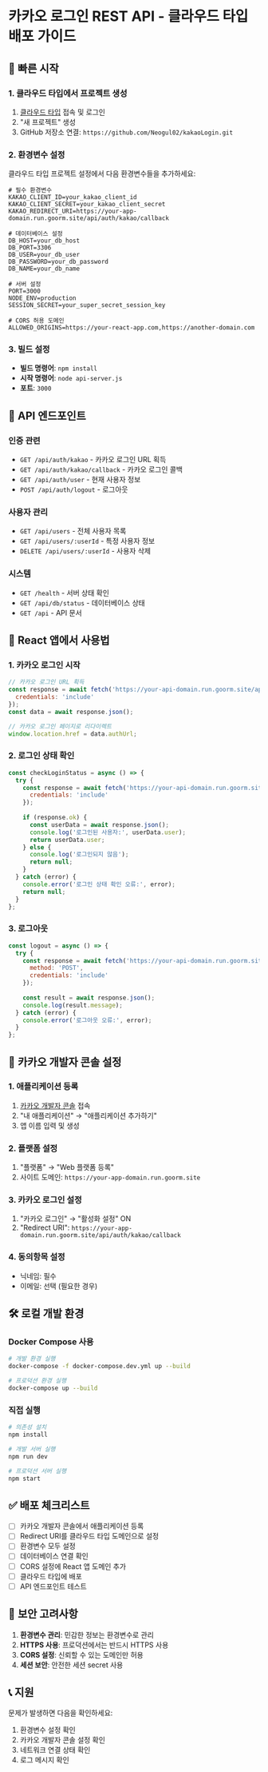 # 카카오 로그인 REST API - 클라우드 타입 배포 가이드

## 🚀 빠른 시작

### 1. 클라우드 타입에서 프로젝트 생성
1. [클라우드 타입](https://cloudtype.io) 접속 및 로그인
2. "새 프로젝트" 생성
3. GitHub 저장소 연결: `https://github.com/Neogul02/kakaoLogin.git`

### 2. 환경변수 설정
클라우드 타입 프로젝트 설정에서 다음 환경변수들을 추가하세요:

```
# 필수 환경변수
KAKAO_CLIENT_ID=your_kakao_client_id
KAKAO_CLIENT_SECRET=your_kakao_client_secret
KAKAO_REDIRECT_URI=https://your-app-domain.run.goorm.site/api/auth/kakao/callback

# 데이터베이스 설정
DB_HOST=your_db_host
DB_PORT=3306
DB_USER=your_db_user
DB_PASSWORD=your_db_password
DB_NAME=your_db_name

# 서버 설정
PORT=3000
NODE_ENV=production
SESSION_SECRET=your_super_secret_session_key

# CORS 허용 도메인
ALLOWED_ORIGINS=https://your-react-app.com,https://another-domain.com
```

### 3. 빌드 설정
- **빌드 명령어**: `npm install`
- **시작 명령어**: `node api-server.js`
- **포트**: `3000`

## 📡 API 엔드포인트

### 인증 관련
- `GET /api/auth/kakao` - 카카오 로그인 URL 획득
- `GET /api/auth/kakao/callback` - 카카오 로그인 콜백
- `GET /api/auth/user` - 현재 사용자 정보
- `POST /api/auth/logout` - 로그아웃

### 사용자 관리
- `GET /api/users` - 전체 사용자 목록
- `GET /api/users/:userId` - 특정 사용자 정보
- `DELETE /api/users/:userId` - 사용자 삭제

### 시스템
- `GET /health` - 서버 상태 확인
- `GET /api/db/status` - 데이터베이스 상태
- `GET /api` - API 문서

## 🔗 React 앱에서 사용법

### 1. 카카오 로그인 시작
```javascript
// 카카오 로그인 URL 획득
const response = await fetch('https://your-api-domain.run.goorm.site/api/auth/kakao', {
  credentials: 'include'
});
const data = await response.json();

// 카카오 로그인 페이지로 리다이렉트
window.location.href = data.authUrl;
```

### 2. 로그인 상태 확인
```javascript
const checkLoginStatus = async () => {
  try {
    const response = await fetch('https://your-api-domain.run.goorm.site/api/auth/user', {
      credentials: 'include'
    });
    
    if (response.ok) {
      const userData = await response.json();
      console.log('로그인된 사용자:', userData.user);
      return userData.user;
    } else {
      console.log('로그인되지 않음');
      return null;
    }
  } catch (error) {
    console.error('로그인 상태 확인 오류:', error);
    return null;
  }
};
```

### 3. 로그아웃
```javascript
const logout = async () => {
  try {
    const response = await fetch('https://your-api-domain.run.goorm.site/api/auth/logout', {
      method: 'POST',
      credentials: 'include'
    });
    
    const result = await response.json();
    console.log(result.message);
  } catch (error) {
    console.error('로그아웃 오류:', error);
  }
};
```

## 🔧 카카오 개발자 콘솔 설정

### 1. 애플리케이션 등록
1. [카카오 개발자 콘솔](https://developers.kakao.com) 접속
2. "내 애플리케이션" → "애플리케이션 추가하기"
3. 앱 이름 입력 및 생성

### 2. 플랫폼 설정
1. "플랫폼" → "Web 플랫폼 등록"
2. 사이트 도메인: `https://your-app-domain.run.goorm.site`

### 3. 카카오 로그인 설정
1. "카카오 로그인" → "활성화 설정" ON
2. "Redirect URI": `https://your-app-domain.run.goorm.site/api/auth/kakao/callback`

### 4. 동의항목 설정
- 닉네임: 필수
- 이메일: 선택 (필요한 경우)

## 🛠️ 로컬 개발 환경

### Docker Compose 사용
```bash
# 개발 환경 실행
docker-compose -f docker-compose.dev.yml up --build

# 프로덕션 환경 실행
docker-compose up --build
```

### 직접 실행
```bash
# 의존성 설치
npm install

# 개발 서버 실행
npm run dev

# 프로덕션 서버 실행
npm start
```

## ✅ 배포 체크리스트

- [ ] 카카오 개발자 콘솔에서 애플리케이션 등록
- [ ] Redirect URI를 클라우드 타입 도메인으로 설정
- [ ] 환경변수 모두 설정
- [ ] 데이터베이스 연결 확인
- [ ] CORS 설정에 React 앱 도메인 추가
- [ ] 클라우드 타입에 배포
- [ ] API 엔드포인트 테스트

## 🚨 보안 고려사항

1. **환경변수 관리**: 민감한 정보는 환경변수로 관리
2. **HTTPS 사용**: 프로덕션에서는 반드시 HTTPS 사용
3. **CORS 설정**: 신뢰할 수 있는 도메인만 허용
4. **세션 보안**: 안전한 세션 secret 사용

## 📞 지원

문제가 발생하면 다음을 확인하세요:
1. 환경변수 설정 확인
2. 카카오 개발자 콘솔 설정 확인
3. 네트워크 연결 상태 확인
4. 로그 메시지 확인